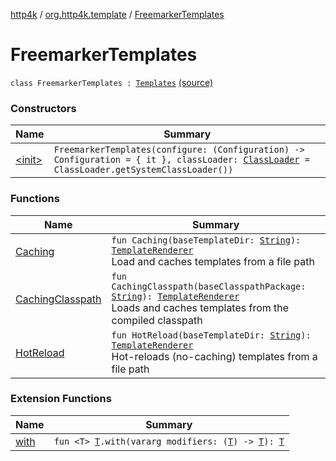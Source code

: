 [http4k](../../index.md) / [org.http4k.template](../index.md) / [FreemarkerTemplates](./index.md)

# FreemarkerTemplates

`class FreemarkerTemplates : `[`Templates`](../-templates/index.md) [(source)](https://github.com/http4k/http4k/blob/master/http4k-template-freemarker/src/main/kotlin/org/http4k/template/FreemarkerTemplates.kt#L10)

### Constructors

| Name | Summary |
|---|---|
| [&lt;init&gt;](-init-.md) | `FreemarkerTemplates(configure: (Configuration) -> Configuration = { it }, classLoader: `[`ClassLoader`](https://docs.oracle.com/javase/6/docs/api/java/lang/ClassLoader.html)` = ClassLoader.getSystemClassLoader())` |

### Functions

| Name | Summary |
|---|---|
| [Caching](-caching.md) | `fun Caching(baseTemplateDir: `[`String`](https://kotlinlang.org/api/latest/jvm/stdlib/kotlin/-string/index.html)`): `[`TemplateRenderer`](../-template-renderer.md)<br>Load and caches templates from a file path |
| [CachingClasspath](-caching-classpath.md) | `fun CachingClasspath(baseClasspathPackage: `[`String`](https://kotlinlang.org/api/latest/jvm/stdlib/kotlin/-string/index.html)`): `[`TemplateRenderer`](../-template-renderer.md)<br>Loads and caches templates from the compiled classpath |
| [HotReload](-hot-reload.md) | `fun HotReload(baseTemplateDir: `[`String`](https://kotlinlang.org/api/latest/jvm/stdlib/kotlin/-string/index.html)`): `[`TemplateRenderer`](../-template-renderer.md)<br>Hot-reloads (no-caching) templates from a file path |

### Extension Functions

| Name | Summary |
|---|---|
| [with](../../org.http4k.core/with.md) | `fun <T> `[`T`](../../org.http4k.core/with.md#T)`.with(vararg modifiers: (`[`T`](../../org.http4k.core/with.md#T)`) -> `[`T`](../../org.http4k.core/with.md#T)`): `[`T`](../../org.http4k.core/with.md#T) |
